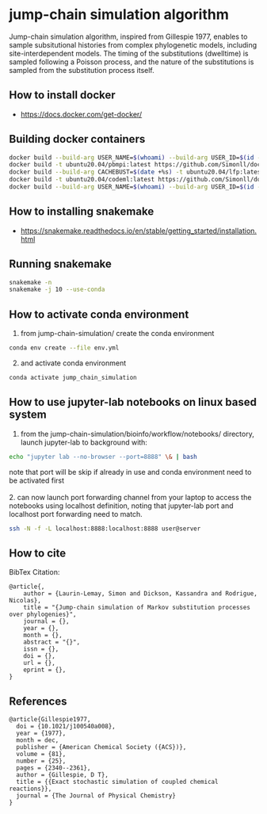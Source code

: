 # jump-chain simulation algorithm 

Jump-chain simulation algorithm, inspired from Gillespie 1977, enables to sample subsitutional histories from complex phylogenetic models, including site-interdependent models. The timing of the substitutions (dwelltime) is sampled following a Poisson process, and the nature of the substitutions is sampled from the substitution process itself.

## How to install docker
- https://docs.docker.com/get-docker/

## Building docker containers
```bash
docker build --build-arg USER_NAME=$(whoami) --build-arg USER_ID=$(id -u ${USER}) --build-arg GROUP_ID=$(id -g ${USER}) -t ubuntu20.04/basic:latest https://github.com/Simonll/docker.git#develop:/dockerfiles/basic --pull
docker build -t ubuntu20.04/pbmpi:latest https://github.com/Simonll/docker.git#develop:/dockerfiles/phylobayes-mpi
docker build --build-arg CACHEBUST=$(date +%s) -t ubuntu20.04/lfp:latest https://github.com/Simonll/docker.git#develop:/dockerfiles/LikelihoodFreePhylogenetics
docker build -t ubuntu20.04/codeml:latest https://github.com/Simonll/docker.git#develop:/dockerfiles/codeml
docker build --build-arg USER_NAME=$(whoami) --build-arg USER_ID=$(id -u ${USER}) --build-arg GROUP_ID=$(id -g ${USER}) --build-arg CACHEBUST=$(date +%s) -t r-base3.6.3/abc:latest https://github.com/Simonll/docker.git#develop:/dockerfiles/r-base-abc --pull
```

## How to installing snakemake
- https://snakemake.readthedocs.io/en/stable/getting_started/installation.html

## Running snakemake
```bash
snakemake -n
snakemake -j 10 --use-conda
```

## How to activate conda environment
1. from jump-chain-simulation/ create the conda environment
```bash
conda env create --file env.yml
```
2. and activate conda environment
```bash
conda activate jump_chain_simulation
```

## How to use jupyter-lab notebooks on linux based system
1. from the jump-chain-simulation/bioinfo/workflow/notebooks/ directory, launch jupyter-lab to background with:
```bash
echo "jupyter lab --no-browser --port=8888" \& | bash
```
note that port will be skip if already in use and conda environment need to be activated first \
\
2. can now launch port forwarding channel from your laptop to access the notebooks using localhost definition, noting that jupyter-lab port and localhost port forwarding need to match.
```bash
ssh -N -f -L localhost:8888:localhost:8888 user@server
```

## How to cite

BibTex Citation:
```
@article{,
    author = {Laurin-Lemay, Simon and Dickson, Kassandra and Rodrigue, Nicolas},
    title = "{Jump-chain simulation of Markov substitution processes over phylogenies}",
    journal = {},
    year = {},
    month = {},
    abstract = "{}",
    issn = {},
    doi = {},
    url = {},
    eprint = {},
}
```

## References
```
@article{Gillespie1977,
  doi = {10.1021/j100540a008},
  year = {1977},
  month = dec,
  publisher = {American Chemical Society ({ACS})},
  volume = {81},
  number = {25},
  pages = {2340--2361},
  author = {Gillespie, D T},
  title = {{Exact stochastic simulation of coupled chemical reactions}},
  journal = {The Journal of Physical Chemistry}
}
```